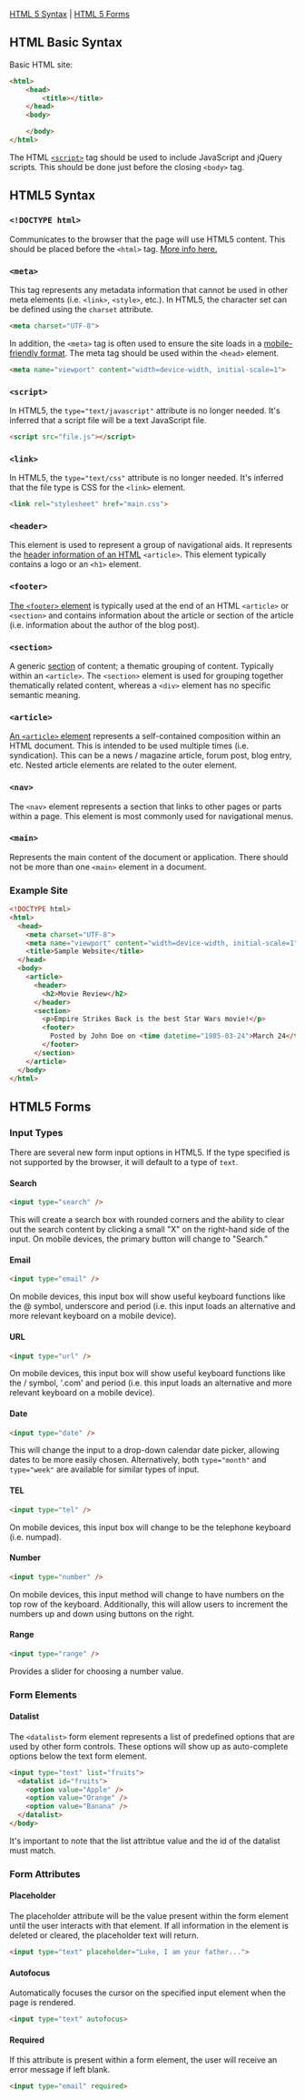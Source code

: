 [HTML 5 Syntax](#html5-syntax) | [HTML 5 Forms](#html5-forms)

## HTML Basic Syntax

Basic HTML site:
```html
<html>
	<head>
		<title></title>
	</head>
	<body>

	</body>
</html>
```

The HTML [`<script>`](https://developer.mozilla.org/en-US/docs/Web/HTML/Element/script) tag should be used to include JavaScript and jQuery scripts. This should be done just before the closing `<body>` tag.

## HTML5 Syntax

### `<!DOCTYPE html>`

Communicates to the browser that the page will use HTML5 content. This should be placed before the `<html>` tag. [More info here.](https://developer.mozilla.org/en-US/docs/Web/Guide/HTML/HTML5/Introduction_to_HTML5)

### `<meta>`

This tag represents any metadata information that cannot be used in other meta elements (i.e. `<link>`, `<style>`, etc.). In HTML5, the character set can be defined using the `charset` attribute.
```html
<meta charset="UTF-8">
```

In addition, the `<meta>` tag is often used to ensure the site loads in a [mobile-friendly format](https://css-tricks.com/snippets/html/responsive-meta-tag/). The meta tag should be used within the `<head>` element.
```html
<meta name="viewport" content="width=device-width, initial-scale=1">
```

### `<script>`

In HTML5, the `type="text/javascript"` attribute is no longer needed. It's inferred that a script file will be a text JavaScript file.

```html
<script src="file.js"></script>
```

### `<link>`

In HTML5, the `type="text/css"` attribute is no longer needed. It's inferred that the file type is CSS for the `<link>` element.

```html
<link rel="stylesheet" href="main.css">
```

### `<header>`

This element is used to represent a group of navigational aids. It represents the [header information of an HTML](https://developer.mozilla.org/en-US/docs/Web/HTML/Element/header) `<article>`. This element typically contains a logo or an `<h1>` element.

### `<footer>`

[The `<footer>` element](https://developer.mozilla.org/en-US/docs/Web/HTML/Element/footer) is typically used at the end of an HTML `<article>` or `<section>` and contains information about the article or section of the article (i.e. information about the author of the blog post).

### `<section>`

A generic [section](https://developer.mozilla.org/en-US/docs/Web/HTML/Element/section) of content; a thematic grouping of content. Typically within an `<article>`. The `<section>` element is used for grouping together thematically related content, whereas a `<div>` element has no specific semantic meaning.

### `<article>`

[An `<article>` element](https://developer.mozilla.org/en-US/docs/Web/HTML/Element/article) represents a self-contained composition within an HTML document. This is intended to be used multiple times (i.e. syndication). This can be a news / magazine article, forum post, blog entry, etc. Nested article elements are related to the outer element.

### `<nav>`

The `<nav>` element represents a section that links to other pages or parts within a page. This element is most commonly used for navigational menus.

### `<main>`

Represents the main content of the document or application. There should not be more than one `<main>` element in a document.

### Example Site
```html
<!DOCTYPE html>
<html>
  <head>
    <meta charset="UTF-8">
    <meta name="viewport" content="width=device-width, initial-scale=1">
    <title>Sample Website</title>
  </head>
  <body>
    <article>
      <header>
        <h2>Movie Review</h2>
      </header>
      <section>
        <p>Empire Strikes Back is the best Star Wars movie!</p>
        <footer>
          Posted by John Doe on <time datetime="1985-03-24">March 24</time>
        </footer>
      </section>
    </article>
  </body>
</html>
```

## HTML5 Forms

### Input Types

There are several new form input options in HTML5. If the type specified is not supported by the browser, it will default to a type of `text`.

#### Search

```html
<input type="search" />
```

This will create a search box with rounded corners and the ability to clear out the search content by clicking a small "X" on the right-hand side of the input. On mobile devices, the primary button will change to "Search."

#### Email

```html
<input type="email" />
```

On mobile devices, this input box will show useful keyboard functions like the @ symbol, underscore and period (i.e. this input loads an alternative and more relevant keyboard on a mobile device).

#### URL

```html
<input type="url" />
```

On mobile devices, this input box will show useful keyboard functions like the / symbol, '.com' and period (i.e. this input loads an alternative and more relevant keyboard on a mobile device).

#### Date

```html
<input type="date" />
```

This will change the input to a drop-down calendar date picker, allowing dates to be more easily chosen. Alternatively, both `type="month"` and `type="week"` are available for similar types of input.

#### TEL

```html
<input type="tel" />
```

On mobile devices, this input box will change to be the telephone keyboard (i.e. numpad).

#### Number

```html
<input type="number" />
```

On mobile devices, this input method will change to have numbers on the top row of the keyboard. Additionally, this will allow users to increment the numbers up and down using buttons on the right.

#### Range

```html
<input type="range" />
```

Provides a slider for choosing a number value.

### Form Elements

#### Datalist

The `<datalist>` form element represents a list of predefined options that are used by other form controls. These options will show up as auto-complete options below the text form element.

```html
<input type="text" list="fruits">
  <datalist id="fruits">
    <option value="Apple" />
    <option value="Orange" />
    <option value="Banana" />
  </datalist>
</body>
```

It's important to note that the list attribtue value and the id of the datalist must match.

### Form Attributes

#### Placeholder

The placeholder attribute will be the value present within the form element until the user interacts with that element. If all information in the element is deleted or cleared, the placeholder text will return.

```html
<input type="text" placeholder="Luke, I am your father...">
```

#### Autofocus

Automatically focuses the cursor on the specified input element when the page is rendered.

```html
<input type="text" autofocus>
```

#### Required

If this attribute is present within a form element, the user will receive an error message if left blank.

```html
<input type="email" required>
```

